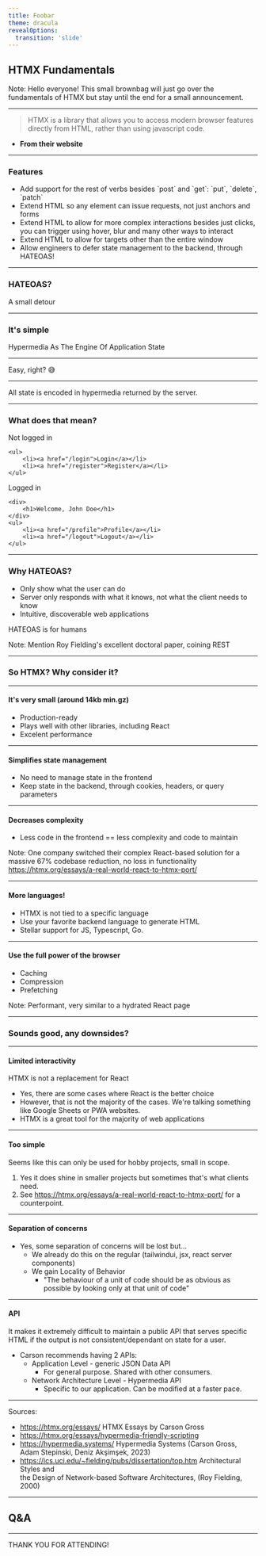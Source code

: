 ```yaml
---
title: Foobar
theme: dracula
revealOptions:
  transition: 'slide'
---
```


## HTMX Fundamentals

Note: Hello everyone! This small brownbag will just go over the fundamentals of HTMX but stay until the end for a small announcement.

---

> HTMX is a library that allows you to access modern browser features directly from HTML, rather than using javascript code.

- **From their website**

---

### Features

<ul>
    <li class="fragment">Add support for the rest of verbs besides `post` and `get`: `put`, `delete`, `patch`</li>
    <li class="fragment">Extend HTML so any element can issue requests, not just anchors and forms</li>
    <li class="fragment">Extend HTML to allow for more complex interactions besides just clicks, you can trigger using hover, blur and many other ways to interact</li>
    <li class="fragment">Extend HTML to allow for targets other than the entire window</li>
    <li class="fragment">Allow engineers to defer state management to the backend, through HATEOAS!</li>
</ul>

---

### HATEOAS?

A small detour

---

### It's simple

<p class="fragment">Hypermedia As The Engine Of Application State</p>

---

Easy, right? 😅

---

All state is encoded in hypermedia returned by the server.

---

### What does that mean?

Not logged in

```html[1-5]
<ul>
    <li><a href="/login">Login</a></li>
    <li><a href="/register">Register</a></li>
</ul>
```

Logged in

```html[1-7]
<div>
    <h1>Welcome, John Doe</h1>
</div>
<ul>
    <li><a href="/profile">Profile</a></li>
    <li><a href="/logout">Logout</a></li>
</ul>
```
---

### Why HATEOAS?

<ul>
    <li class="fragment">Only show what the user can do</li>
    <li class="fragment">Server only responds with what it knows, not what the client needs to know</li>
    <li class="fragment">Intuitive, discoverable web applications</li>
</ul>

<p class="fragment">HATEOAS is for humans</p>

Note: Mention Roy Fielding's excellent doctoral paper, coining REST

---

### So HTMX? Why consider it?

---

#### It's very small (around 14kb min.gz)
<ul class="fragment">
    <li>Production-ready</li>
    <li>Plays well with other libraries, including React</li>
    <li>Excelent performance</li>
</ul>

---

#### Simplifies state management
<ul class="fragment">
    <li> No need to manage state in the frontend</li>
    <li> Keep state in the backend, through cookies, headers, or query parameters</li>
</ul>

---

#### Decreases complexity
<ul class="fragment">
   <li>Less code in the frontend == less complexity and code to maintain</li>
</ul>

Note:  One company switched their complex React-based solution for a massive 67% codebase reduction, no loss in functionality https://htmx.org/essays/a-real-world-react-to-htmx-port/

---

#### More languages!
<ul class="fragment">
    <li>HTMX is not tied to a specific language</li>
    <li>Use your favorite backend language to generate HTML</li>
    <li>Stellar support for JS, Typescript, Go.</li>
</ul>

---

#### Use the full power of the browser

<ul class="fragment">
    <li>Caching</li>
    <li>Compression</li>
    <li>Prefetching</li>
</ul>
	
Note: Performant, very similar to a hydrated React page

---


### Sounds good, any downsides?


---

#### Limited interactivity
<div class="fragment">HTMX is not a replacement for React</div>
<ul>
    <li class="fragment">Yes, there are some cases where React is the better choice</li>
    <li class="fragment">However, that is not the majority of the cases. We're talking something like Google Sheets or PWA websites.</li>
    <li class="fragment">HTMX is a great tool for the majority of web applications</li>
</ul>

---

#### Too simple
Seems like this can only be used for hobby projects, small in scope.
1. Yes it does shine in smaller projects but sometimes that's what clients need.
2. See https://htmx.org/essays/a-real-world-react-to-htmx-port/ for a counterpoint.

---

#### Separation of concerns
- Yes, some separation of concerns will be lost but...
    - We already do this on the regular (tailwindui, jsx, react server components)
    - We gain Locality of Behavior
        - "The behaviour of a unit of code should be as obvious as possible by looking only at that unit of code"

---

#### API
 It makes it extremely difficult to maintain a public API that serves specific HTML if the output is not consistent/dependant on state for a user.
- Carson recommends having 2 APIs:
    - Application Level - generic JSON Data API
        - For general purpose. Shared with other consumers.
    - Network Architecture Level - Hypermedia API
        - Specific to our application. Can be modified at a faster pace.

---

Sources:
- https://htmx.org/essays/ HTMX  Essays by Carson Gross
- https://htmx.org/essays/hypermedia-friendly-scripting
- https://hypermedia.systems/ Hypermedia Systems (Carson Gross, Adam Stepinski, Deniz Akşimşek, 2023)
- https://ics.uci.edu/~fielding/pubs/dissertation/top.htm  Architectural Styles and  
the Design of Network-based Software Architectures, (Roy Fielding, 2000)

---

## Q&A

---

THANK YOU FOR ATTENDING!
